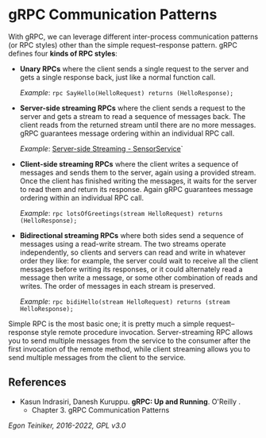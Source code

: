 # gRPC Communication Patterns

With gRPC, we can leverage different inter-process communication patterns (or RPC styles) other than the 
simple request–response pattern. gRPC defines four **kinds of RPC styles**:

* **Unary RPCs** where the client sends a single request to the server and gets a single response back,
  just like a normal function call.

  _Example_: `rpc SayHello(HelloRequest) returns (HelloResponse);`

* **Server-side streaming RPCs** where the client sends a request to the server and gets a stream to read a sequence
  of messages back. The client reads from the returned stream until there are no more messages.
  gRPC guarantees message ordering within an individual RPC call.

  _Example_: [Server-side Streaming - SensorService](../gRPC-SensorService-Stream)`

* **Client-side streaming RPCs** where the client writes a sequence of messages and sends them to the server,
  again using a provided stream.
  Once the client has finished writing the messages, it waits for the server to read them and return its response.
  Again gRPC guarantees message ordering within an individual RPC call.

  _Example_: `rpc lotsOfGreetings(stream HelloRequest) returns (HelloResponse);`

* **Bidirectional streaming RPCs** where both sides send a sequence of messages using a read-write stream.
  The two streams operate independently, so clients and servers can read and write in whatever order they like:
  for example, the server could wait to receive all the client messages before writing its responses,
  or it could alternately read a message then write a message, or some other combination of reads and writes.
  The order of messages in each stream is preserved.

  _Example_: `rpc bidiHello(stream HelloRequest) returns (stream HelloResponse);`

Simple RPC is the most basic one; it is pretty much a simple request–response style remote procedure invocation. 
Server-streaming RPC allows you to send multiple messages from the service to the consumer after the first invocation 
of the remote method, while client streaming allows you to send multiple messages from the client to the service. 


## References

* Kasun Indrasiri, Danesh Kuruppu. **gRPC: Up and Running**. O'Reilly .
    * Chapter 3. gRPC Communication Patterns

*Egon Teiniker, 2016-2022, GPL v3.0*
